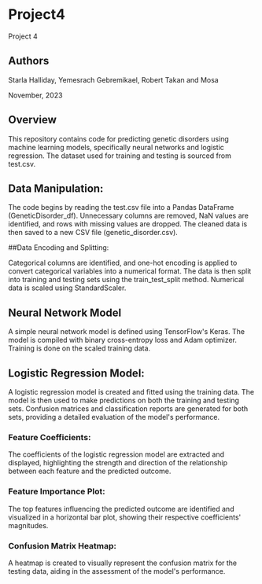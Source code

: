 # Project4
Project 4


## Authors

Starla Halliday, Yemesrach Gebremikael, Robert Takan and Mosa

November, 2023

## Overview

This repository contains code for predicting genetic disorders using machine learning models, specifically neural networks and logistic regression. The dataset used for training and testing is sourced from test.csv.

## Data Manipulation:

The code begins by reading the test.csv file into a Pandas DataFrame (GeneticDisorder_df).
Unnecessary columns are removed, NaN values are identified, and rows with missing values are dropped.
The cleaned data is then saved to a new CSV file (genetic_disorder.csv).

##Data Encoding and Splitting:

Categorical columns are identified, and one-hot encoding is applied to convert categorical variables into a numerical format.
The data is then split into training and testing sets using the train_test_split method. 
Numerical data is scaled using StandardScaler.

## Neural Network Model

A simple neural network model is defined using TensorFlow's Keras.
The model is compiled with binary cross-entropy loss and Adam optimizer. Training is done on the scaled training data.

## Logistic Regression Model:

A logistic regression model is created and fitted using the training data.
The model is then used to make predictions on both the training and testing sets.
Confusion matrices and classification reports are generated for both sets, providing a detailed evaluation of the model's performance.

### Feature Coefficients:

The coefficients of the logistic regression model are extracted and displayed, highlighting the strength and direction of the relationship between each feature and the predicted outcome.

### Feature Importance Plot:

The top features influencing the predicted outcome are identified and visualized in a horizontal bar plot, showing their respective coefficients' magnitudes.

### Confusion Matrix Heatmap:

A heatmap is created to visually represent the confusion matrix for the testing data, aiding in the assessment of the model's performance.
